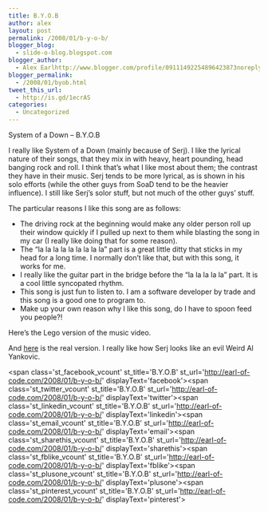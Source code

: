 ```yaml
---
title: B.Y.O.B
author: alex
layout: post
permalink: /2008/01/b-y-o-b/
blogger_blog:
  - slide-o-blog.blogspot.com
blogger_author:
  - Alex Earlhttp://www.blogger.com/profile/09111492254896423873noreply@blogger.com
blogger_permalink:
  - /2008/01/byob.html
tweet_this_url:
  - http://is.gd/1ecrAS
categories:
  - Uncategorized
---
```

System of a Down &#8211; B.Y.O.B

I really like System of a Down (mainly because of Serj). I like the lyrical nature of their songs, that they mix in with heavy, heart pounding, head banging rock and roll. I think that&#8217;s what I like most about them; the contrast they have in their music. Serj tends to be more lyrical, as is shown in his solo efforts (while the other guys from SoaD tend to be the heavier influence). I still like Serj&#8217;s solor stuff, but not much of the other guys&#8217; stuff. 

The particular reasons I like this song are as follows:

  * The driving rock at the beginning would make any older person roll up their window quickly if I pulled up next to them while blasting the song in my car (I really like doing that for some reason).
  * The &#8220;la la la la la la la la la&#8221; part is a great little ditty that sticks in my head for a long time. I normally don&#8217;t like that, but with this song, it works for me.
  * I really like the guitar part in the bridge before the &#8220;la la la la la&#8221; part. It is a cool little syncopated rhythm.
  * This song is just fun to listen to. I am a software developer by trade and this song is a good one to program to.
  * Make up your own reason why I like this song, do I have to spoon feed you people?!
</ul> 

Here&#8217;s the Lego version of the music video.

<center>
</center>

And [here][1] is the real version. I really like how Serj looks like an evil Weird Al Yankovic.

<span class='st\_facebook\_vcount' st\_title='B.Y.O.B' st\_url='http://earl-of-code.com/2008/01/b-y-o-b/' displayText='facebook'></span><span class='st\_twitter\_vcount' st\_title='B.Y.O.B' st\_url='http://earl-of-code.com/2008/01/b-y-o-b/' displayText='twitter'></span><span class='st\_linkedin\_vcount' st\_title='B.Y.O.B' st\_url='http://earl-of-code.com/2008/01/b-y-o-b/' displayText='linkedin'></span><span class='st\_email\_vcount' st\_title='B.Y.O.B' st\_url='http://earl-of-code.com/2008/01/b-y-o-b/' displayText='email'></span><span class='st\_sharethis\_vcount' st\_title='B.Y.O.B' st\_url='http://earl-of-code.com/2008/01/b-y-o-b/' displayText='sharethis'></span><span class='st\_fblike\_vcount' st\_title='B.Y.O.B' st\_url='http://earl-of-code.com/2008/01/b-y-o-b/' displayText='fblike'></span><span class='st\_plusone\_vcount' st\_title='B.Y.O.B' st\_url='http://earl-of-code.com/2008/01/b-y-o-b/' displayText='plusone'></span><span class='st\_pinterest\_vcount' st\_title='B.Y.O.B' st\_url='http://earl-of-code.com/2008/01/b-y-o-b/' displayText='pinterest'></span>

 [1]: http://youtube.com/watch?v=B3Az7JPZ6ZA